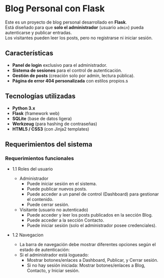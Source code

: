 # Blog Personal con Flask

Este es un proyecto de blog personal desarrollado en **Flask**.  
Está diseñado para que **solo el administrador** (usuario `admin`) pueda autenticarse y publicar entradas.  
Los visitantes pueden leer los posts, pero no registrarse ni iniciar sesión.

## Características

- **Panel de login** exclusivo para el administrador.
- **Sistema de sesiones** para el control de autenticación.
- **Gestión de posts** (creación solo por admin, lectura pública).
- **Página de error 404 personalizada** con estilos propios.s

## Tecnologías utilizadas

- **Python 3.x**
- **Flask** (framework web)
- **SQLite** (base de datos ligera)
- **Werkzeug** (para hashing de contraseñas)
- **HTML5 / CSS3** (con Jinja2 templates)
  
## Requerimientos del sistema
### Requerimientos funcionales
* 1.1 Roles del usuario
    * Administrador
        * Puede iniciar sesión en el sistema.
        * Puede publicar nuevos posts.
        * Puede acceder a un panel de control (Dashboard) para gestionar el contenido.
        * Puede cerrar sesión.
    * Visitante (usuario no autenticado)
        * Puede acceder y leer los posts publicados en la sección Blog.
        * Puede acceder a la sección Contacto.
        * Puede iniciar sesión (solo el administrador posee credenciales).

* 1.2 Navegacion
    * La barra de navegación debe mostrar diferentes opciones según el estado de autenticación:
    * Si el administrador está logueado: 
       * Mostrar botones/enlaces a Dashboard, Publicar, y Cerrar sesión.
       * Si no hay sesión iniciada: Mostrar botones/enlaces a Blog, Contacto, y Iniciar sesión.

